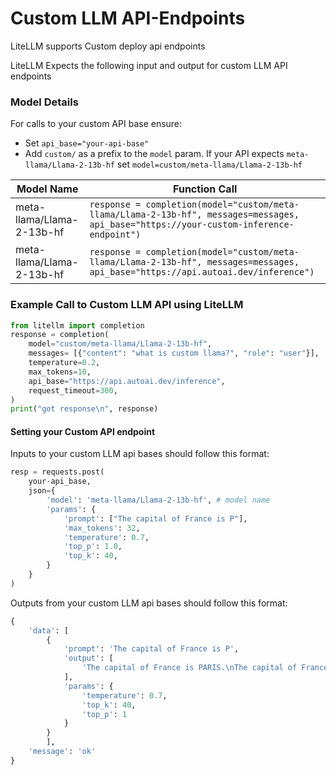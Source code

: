 # Custom LLM API-Endpoints
LiteLLM supports Custom deploy api endpoints

LiteLLM Expects the following input and output for custom LLM API endpoints

### Model Details

For calls to your custom API base ensure:
* Set `api_base="your-api-base"`
* Add `custom/` as a prefix to the `model` param. If your API expects `meta-llama/Llama-2-13b-hf` set `model=custom/meta-llama/Llama-2-13b-hf`

| Model Name       | Function Call                              |
|------------------|--------------------------------------------|
| meta-llama/Llama-2-13b-hf  | `response = completion(model="custom/meta-llama/Llama-2-13b-hf", messages=messages, api_base="https://your-custom-inference-endpoint")` |
| meta-llama/Llama-2-13b-hf  | `response = completion(model="custom/meta-llama/Llama-2-13b-hf", messages=messages, api_base="https://api.autoai.dev/inference")` |

### Example Call to Custom LLM API using LiteLLM
```python
from litellm import completion
response = completion(
    model="custom/meta-llama/Llama-2-13b-hf", 
    messages= [{"content": "what is custom llama?", "role": "user"}],
    temperature=0.2,
    max_tokens=10,
    api_base="https://api.autoai.dev/inference",
    request_timeout=300,
)
print("got response\n", response)
```

#### Setting your Custom API endpoint

Inputs to your custom LLM api bases should follow this format:

```python
resp = requests.post(
    your-api_base, 
    json={
        'model': 'meta-llama/Llama-2-13b-hf', # model name
        'params': {
            'prompt': ["The capital of France is P"],
            'max_tokens': 32,
            'temperature': 0.7,
            'top_p': 1.0,
            'top_k': 40,
        }
    }
)
```

Outputs from your custom LLM api bases should follow this format:   
```python
{
    'data': [
        {
            'prompt': 'The capital of France is P',
            'output': [
                'The capital of France is PARIS.\nThe capital of France is PARIS.\nThe capital of France is PARIS.\nThe capital of France is PARIS.\nThe capital of France is PARIS.\nThe capital of France is PARIS.\nThe capital of France is PARIS.\nThe capital of France is PARIS.\nThe capital of France is PARIS.\nThe capital of France is PARIS.\nThe capital of France is PARIS.\nThe capital of France is PARIS.\nThe capital of France is PARIS.\nThe capital of France'
            ],
            'params': {
                'temperature': 0.7, 
                'top_k': 40, 
                'top_p': 1
            }
        }
        ],
    'message': 'ok'
}
```